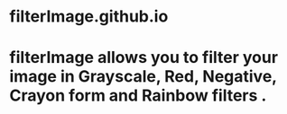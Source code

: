 # filterImage.github.io
# filterImage allows you to filter your image in Grayscale, Red, Negative, Crayon form and Rainbow filters .
